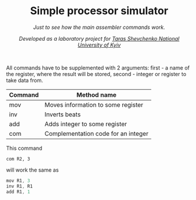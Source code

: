 <h1 align="center">Simple processor simulator</h1>
<p align="center"><i>Just to see how the main assembler commands work.</i></p>
<p align="center"><i>Developed as a laboratory project for <a href="http://www.univ.kiev.ua/en">Taras Shevchenko National University of Kyiv</a></i></p>
<br>


All commands have to be supplemented with 2 arguments: first - a name of the register, where the result will be stored, second - integer or register to take data from.

Command       | Method name  
------------- | -------------
mov      | Moves information to some register
inv     | Inverts beats
add     | Adds integer to some register  
com     | Сomplementation code for an integer


This command

```
com R2, 3
```

will work the same as

```cpp
mov R1, 3
inv R1, R1
add R1, 1
```
